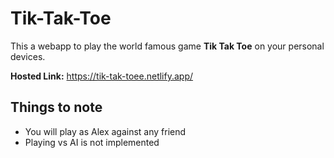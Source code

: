 # Tik-Tak-Toe

This a webapp to play the world famous game **Tik Tak Toe** on your personal devices.

**Hosted Link:** https://tik-tak-toee.netlify.app/

## Things to note

- You will play as Alex against any friend
- Playing vs AI is not implemented

